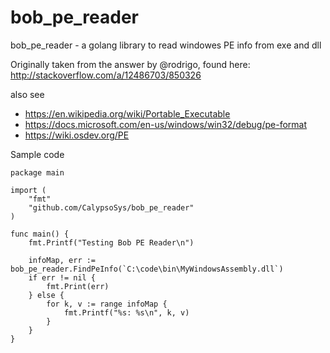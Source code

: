 # bob_pe_reader
bob_pe_reader - a golang library to read windowes PE info from exe and dll

Originally taken from the answer by @rodrigo, found here: http://stackoverflow.com/a/12486703/850326

also see 
* https://en.wikipedia.org/wiki/Portable_Executable
* https://docs.microsoft.com/en-us/windows/win32/debug/pe-format
* https://wiki.osdev.org/PE

Sample code

```
package main

import (
	"fmt"
	"github.com/CalypsoSys/bob_pe_reader"
)

func main() {
	fmt.Printf("Testing Bob PE Reader\n")

	infoMap, err := bob_pe_reader.FindPeInfo(`C:\code\bin\MyWindowsAssembly.dll`)
	if err != nil {
		fmt.Print(err)
	} else {
		for k, v := range infoMap {
			fmt.Printf("%s: %s\n", k, v)
		}
	}
}

```